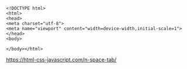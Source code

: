 ```
<!DOCTYPE html>
<html>
<head>
<meta charset="utf-8">
<meta name="viewport" content="width=device-width,initial-scale=1">
</head>
<body>
```
```
</body></html>
```
https://html-css-javascript.com/n-space-tab/
